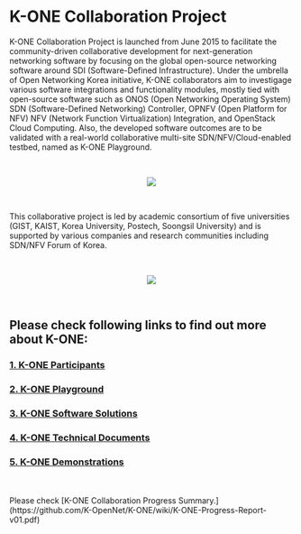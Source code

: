 # K-ONE Collaboration Project

K-ONE Collaboration Project is launched from June 2015 to facilitate the community-driven collaborative development for next-generation networking software by focusing on the global open-source networking software around SDI (Software-Defined Infrastructure). Under the umbrella of Open Networking Korea initiative, K-ONE collaborators aim to investigage various software integrations and functionality modules, mostly tied with open-source software such as ONOS (Open Networking Operating System) SDN (Software-Defined Networking) Controller, OPNFV (Open Platform for NFV) NFV (Network Function Virtualization) Integration, and OpenStack Cloud Computing. Also, the developed software outcomes are to be validated with a real-world collaborative multi-site SDN/NFV/Cloud-enabled testbed, named as K-ONE Playground.

<br />
<p align="center"> 
<img src="https://github.com/K-OpenNet/Main/blob/master/images/K-One_Collaboration.png">
</p>
<br />

This collaborative project is led by academic consortium of five universities (GIST, KAIST, Korea University, Postech, Soongsil University) and is supported by various companies and research communities including SDN/NFV Forum of Korea.

<br />
<p align="center"> 
<img src="https://github.com/K-OpenNet/Main/blob/master/images/Open_Collaboration.png">
</p>
<br />

## Please check following links to find out more about K-ONE: 

### [1. K-ONE Participants](https://github.com/K-OpenNet/K-ONE/wiki/K-ONE-Participants)
### [2. K-ONE Playground](https://github.com/K-OpenNet/K-ONE/wiki/K-ONE-Playground)
### [3. K-ONE Software Solutions](https://github.com/K-OpenNet/K-ONE/wiki/K-ONE-Software-Solutions)
### [4. K-ONE Technical Documents](https://github.com/K-OpenNet/K-ONE/wiki/K-ONE-Technical-Documents)
### [5. K-ONE Demonstrations](https://github.com/K-OpenNet/K-ONE/wiki/K-ONE-Demonstration)

<br />
<br />
Please check [K-ONE Collaboration Progress Summary.](https://github.com/K-OpenNet/K-ONE/wiki/K-ONE-Progress-Report-v01.pdf)
